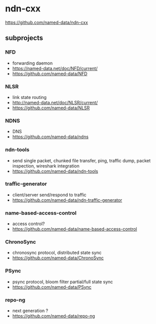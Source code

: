 # ndn-cxx

https://github.com/named-data/ndn-cxx

## subprojects

### NFD

- forwarding daemon
- https://named-data.net/doc/NFD/current/
- https://github.com/named-data/NFD

### NLSR

- link state routing
- http://named-data.net/doc/NLSR/current/
- https://github.com/named-data/NLSR

### NDNS

- DNS
- https://github.com/named-data/ndns

### ndn-tools

- send single packet, chunked file transfer, ping, traffic dump, packet inspection, wireshark integration
- https://github.com/named-data/ndn-tools

### traffic-generator

- client/server send/respond to traffic
- https://github.com/named-data/ndn-traffic-generator

### name-based-access-control

- access control?
- https://github.com/named-data/name-based-access-control

### ChronoSync

- chronosync protocol, distributed state sync
- https://github.com/named-data/ChronoSync

### PSync

- psync protocol, bloom filter partial/full state sync
- https://github.com/named-data/PSync

### repo-ng

- next generation ?
- https://github.com/named-data/repo-ng
